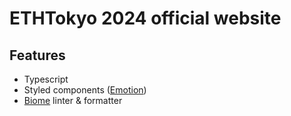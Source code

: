 # ETHTokyo 2024 official website

## Features

- Typescript
- Styled components ([Emotion](https://github.com/emotion-js/emotion))
- [Biome](https://github.com/biomejs/biome) linter & formatter
